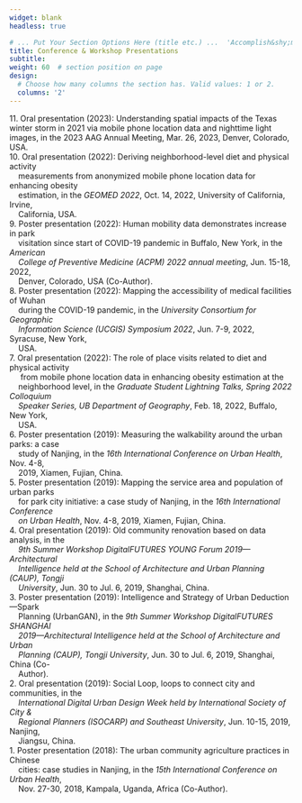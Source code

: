 ```yaml
---
widget: blank
headless: true

# ... Put Your Section Options Here (title etc.) ...  'Accomplish&shy;ments'
title: Conference & Workshop Presentations
subtitle:
weight: 60  # section position on page
design:
  # Choose how many columns the section has. Valid values: 1 or 2.
  columns: '2'
---
```


11\. Oral presentation (2023): Understanding spatial impacts of the Texas winter storm in 2021 via mobile phone location data and nighttime light images, in the 2023 AAG Annual Meeting, Mar. 26, 2023, Denver, Colorado, USA.\
10\. Oral presentation (2022): Deriving neighborhood-level diet and physical activity <br> &nbsp;&nbsp;&nbsp;&nbsp;measurements from anonymized mobile phone location data for enhancing obesity <br> &nbsp;&nbsp;&nbsp;&nbsp;estimation, in the *GEOMED 2022*, Oct. 14, 2022, University of California, Irvine,  <br> &nbsp;&nbsp;&nbsp;&nbsp;California, USA.\
9\. Poster presentation (2022): Human mobility data demonstrates increase in park <br> &nbsp;&nbsp;&nbsp;&nbsp;visitation since start of COVID-19 pandemic in Buffalo, New York, in the *American <br> &nbsp;&nbsp;&nbsp;&nbsp;College of Preventive Medicine (ACPM) 2022 annual meeting*, Jun. 15-18, 2022, <br> &nbsp;&nbsp;&nbsp;&nbsp;Denver, Colorado, USA (Co-Author).\
8\. Poster presentation (2022): Mapping the accessibility of medical facilities of Wuhan <br> &nbsp;&nbsp;&nbsp;&nbsp;during the COVID-19 pandemic, in the *University Consortium for Geographic <br> &nbsp;&nbsp;&nbsp;&nbsp;Information Science (UCGIS) Symposium 2022*, Jun. 7-9, 2022, Syracuse, New York, <br> &nbsp;&nbsp;&nbsp;&nbsp;USA.\
7\. Oral presentation (2022): The role of place visits related to diet and physical activity<br> &nbsp;&nbsp;&nbsp;&nbsp; from mobile phone location data in enhancing obesity estimation at the <br> &nbsp;&nbsp;&nbsp;&nbsp;neighborhood level, in the *Graduate Student Lightning Talks, Spring 2022 Colloquium <br> &nbsp;&nbsp;&nbsp;&nbsp;Speaker Series, UB Department of Geography*, Feb. 18, 2022, Buffalo, New York, <br> &nbsp;&nbsp;&nbsp;&nbsp;USA.\
6\. Poster presentation (2019): Measuring the walkability around the urban parks: a case <br> &nbsp;&nbsp;&nbsp;&nbsp;study of Nanjing, in the *16th International Conference on Urban Health*, Nov. 4-8, <br> &nbsp;&nbsp;&nbsp;&nbsp;2019, Xiamen, Fujian, China.\
5\. Poster presentation (2019): Mapping the service area and population of urban parks <br> &nbsp;&nbsp;&nbsp;&nbsp;for park city initiative: a case study of Nanjing, in the *16th International Conference <br> &nbsp;&nbsp;&nbsp;&nbsp;on Urban Health*, Nov. 4-8, 2019, Xiamen, Fujian, China.\
4\. Oral presentation (2019): Old community renovation based on data analysis, in the *<br> &nbsp;&nbsp;&nbsp;&nbsp;9th Summer Workshop DigitalFUTURES YOUNG Forum 2019—Architectural <br> &nbsp;&nbsp;&nbsp;&nbsp;Intelligence held at the School of Architecture and Urban Planning (CAUP), Tongji <br> &nbsp;&nbsp;&nbsp;&nbsp;University*, Jun. 30 to Jul. 6, 2019, Shanghai, China.\
3\. Poster presentation (2019): Intelligence and Strategy of Urban Deduction—Spark <br> &nbsp;&nbsp;&nbsp;&nbsp;Planning (UrbanGAN), in the *9th Summer Workshop DigitalFUTURES SHANGHAI <br> &nbsp;&nbsp;&nbsp;&nbsp;2019—Architectural Intelligence held at the School of Architecture and Urban <br> &nbsp;&nbsp;&nbsp;&nbsp;Planning (CAUP), Tongji University*, Jun. 30 to Jul. 6, 2019, Shanghai, China (Co- <br> &nbsp;&nbsp;&nbsp;&nbsp;Author).\
2\. Oral presentation (2019): Social Loop, loops to connect city and communities, in the *<br> &nbsp;&nbsp;&nbsp;&nbsp;International Digital Urban Design Week held by International Society of City & <br> &nbsp;&nbsp;&nbsp;&nbsp;Regional Planners (ISOCARP) and Southeast University*, Jun. 10-15, 2019, Nanjing, <br> &nbsp;&nbsp;&nbsp;&nbsp;Jiangsu, China.\
1\. Poster presentation (2018): The urban community agriculture practices in Chinese <br> &nbsp;&nbsp;&nbsp;&nbsp;cities: case studies in Nanjing, in the *15th International Conference on Urban Health*, <br> &nbsp;&nbsp;&nbsp;&nbsp;Nov. 27-30, 2018, Kampala, Uganda, Africa (Co-Author).

